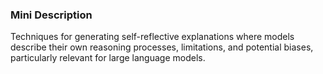 ### Mini Description

Techniques for generating self-reflective explanations where models describe their own reasoning processes, limitations, and potential biases, particularly relevant for large language models.
